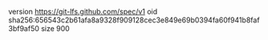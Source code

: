 version https://git-lfs.github.com/spec/v1
oid sha256:656543c2b61afa8a9328f909128cec3e849e69b0394fa60f941b8faf3bf9af50
size 900
